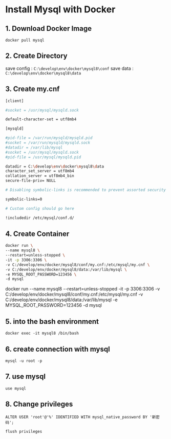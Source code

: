 # Install Mysql with Docker

## 1. Download Docker Image

`docker pull mysql`

## 2. Create Directory

save config : `C:\develop\env\docker\mysql8\conf`
save data : `C:\develop\env\docker\mysql8\data`

## 3. Create my.cnf

```bash
[client]

#socket = /usr/mysql/mysqld.sock

default-character-set = utf8mb4

[mysqld]

#pid-file = /var/run/mysqld/mysqld.pid
#socket = /var/run/mysqld/mysqld.sock
#datadir = /var/lib/mysql
#socket = /usr/mysql/mysqld.sock
#pid-file = /usr/mysql/mysqld.pid

datadir = C:\develop\env\docker\mysql8\data
character_set_server = utf8mb4
collation_server = utf8mb4_bin
secure-file-priv= NULL

# Disabling symbolic-links is recommended to prevent assorted security risks

symbolic-links=0

# Custom config should go here

!includedir /etc/mysql/conf.d/
```

## 4. Create Container

```bash
docker run \
--name mysql8 \
--restart=unless-stopped \
-it -p 3306:3306 \
-v C:/develop/env/docker/mysql8/conf/my.cnf:/etc/mysql/my.cnf \
-v C:/develop/env/docker/mysql8/data:/var/lib/mysql \
-e MYSQL_ROOT_PASSWORD=123456 \
-d mysql
```

docker run --name mysql8 --restart=unless-stopped -it -p 3306:3306 -v C:/develop/env/docker/mysql8/conf/my.cnf:/etc/mysql/my.cnf -v C:/develop/env/docker/mysql8/data:/var/lib/mysql -e MYSQL_ROOT_PASSWORD=123456 -d mysql

## 5. into the bash environment

`docker exec -it mysql8 /bin/bash`

## 6. create connection with mysql

`mysql -u root -p`

## 7. use mysql

`use mysql`

## 8. Change privileges

`ALTER USER 'root'@'%' IDENTIFIED WITH mysql_native_password BY '新密码';`

`flush privileges`
